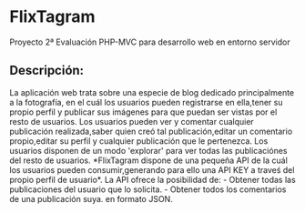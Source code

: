 # FlixTagram
Proyecto 2ª Evaluación PHP-MVC para desarrollo web en entorno servidor
<h2>Descripción:</h2>
La aplicación web trata sobre una especie de blog dedicado principalmente a la fotografía, en el cuál los usuarios pueden registrarse en ella,tener su propio perfil y publicar sus imágenes para que puedan ser vistas por el resto de usuarios.
Los usuarios pueden ver y comentar cualquier publicación realizada,saber quien creó tal publicación,editar un comentario propio,editar su perfil y cualquier publicación que le pertenezca.
Los usuarios disponen de un modo 'explorar' para ver todas las publicaciónes del resto de usuarios.
*FlixTagram dispone de una pequeña API de la cuál los usuarios pueden consumir,generando para ello una API KEY a traveś del propio perfil de usuario*.
La API ofrece la posibilidad de:
- Obtener todas las publicaciones del usuario que lo solicita.
- Obtener todos los comentarios de una publicación suya.
en formato JSON.
